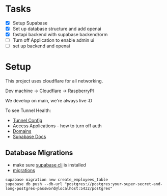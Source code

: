 # Tasks
- [x] Setup Supabase
- [x] Set up database structure and add openai
- [x] fastapi backend with supabase backend/orm
- [ ] Turn off Application to enable admin ui
- [ ] set up backend and openai

# Setup

This project uses cloudflare for all networking.

Dev machine -> Cloudflare -> RaspberryPI

We develop on main, we're always live :D


To see Tunnel Health:
- [Tunnel Config](https://one.dash.cloudflare.com/3ce5ba63ac28ef43d0e610e064a10167/networks/tunnels/cfd_tunnel/d8886c20-1fdb-4102-8b08-b214aa171870/edit?tab=overview)
- Access Applications - how to turn off auth 
- [Domains](https://one.dash.cloudflare.com/3ce5ba63ac28ef43d0e610e064a10167/networks/tunnels/cfd_tunnel/d8886c20-1fdb-4102-8b08-b214aa171870/edit?tab=publicHostname)
- [Supabase Docs](https://supabase.com/docs/guides/local-development/overview)

## Database Migrations

- make sure [supabase cli](https://supabase.com/docs/guides/local-development/cli/getting-started?queryGroups=platform&platform=linux) is installed
- [migrations](https://supabase.com/docs/guides/local-development/overview)

```
supabase migration new create_employees_table
supabase db push --db-url "postgres://postgres:your-super-secret-and-long-postgres-password@localhost:5432/postgres"
```
